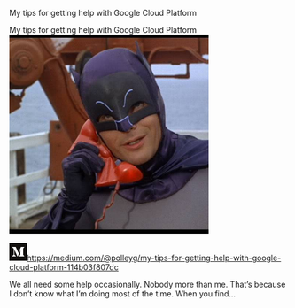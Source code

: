 My tips for getting help with Google Cloud Platform

My tips for getting help with Google Cloud Platform
![](../_resources/d162024812e8336b82185ed8f880ff05.png)

![](../_resources/a59c6579e2ce83f917bf56063cfff56c.png)https://medium.com/@polleyg/my-tips-for-getting-help-with-google-cloud-platform-114b03f807dc

We all need some help occasionally. Nobody more than me. That’s because I don’t know what I’m doing most of the time. When you find…
